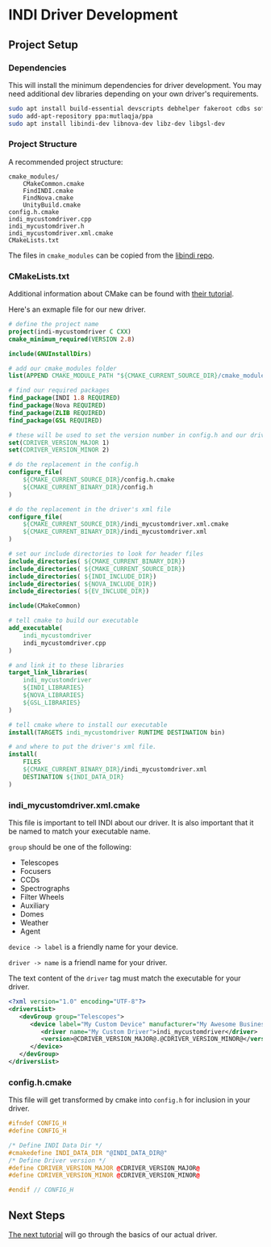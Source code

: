 # INDI Driver Development

## Project Setup

### Dependencies

This will install the minimum dependencies for driver development. You may need
additional dev libraries depending on your own driver's requirements.

```sh
sudo apt install build-essential devscripts debhelper fakeroot cdbs software-properties-common cmake
sudo add-apt-repository ppa:mutlaqja/ppa
sudo apt install libindi-dev libnova-dev libz-dev libgsl-dev
```

### Project Structure

A recommended project structure:

```
cmake_modules/
    CMakeCommon.cmake
    FindINDI.cmake
    FindNova.cmake
    UnityBuild.cmake
config.h.cmake
indi_mycustomdriver.cpp
indi_mycustomdriver.h
indi_mycustomdriver.xml.cmake
CMakeLists.txt
```

The files in `cmake_modules` can be copied from the [libindi repo](https://github.com/indilib/indi/tree/master/cmake_modules).

### CMakeLists.txt

Additional information about CMake can be found with [their tutorial](https://cmake.org/cmake/help/latest/guide/tutorial/index.html).

Here's an exmaple file for our new driver.

```cmake
# define the project name
project(indi-mycustomdriver C CXX)
cmake_minimum_required(VERSION 2.8)

include(GNUInstallDirs)

# add our cmake_modules folder
list(APPEND CMAKE_MODULE_PATH "${CMAKE_CURRENT_SOURCE_DIR}/cmake_modules/")

# find our required packages
find_package(INDI 1.8 REQUIRED)
find_package(Nova REQUIRED)
find_package(ZLIB REQUIRED)
find_package(GSL REQUIRED)

# these will be used to set the version number in config.h and our driver's xml file
set(CDRIVER_VERSION_MAJOR 1)
set(CDRIVER_VERSION_MINOR 2)

# do the replacement in the config.h
configure_file(
    ${CMAKE_CURRENT_SOURCE_DIR}/config.h.cmake
    ${CMAKE_CURRENT_BINARY_DIR}/config.h
)

# do the replacement in the driver's xml file
configure_file(
    ${CMAKE_CURRENT_SOURCE_DIR}/indi_mycustomdriver.xml.cmake
    ${CMAKE_CURRENT_BINARY_DIR}/indi_mycustomdriver.xml
)

# set our include directories to look for header files
include_directories( ${CMAKE_CURRENT_BINARY_DIR})
include_directories( ${CMAKE_CURRENT_SOURCE_DIR})
include_directories( ${INDI_INCLUDE_DIR})
include_directories( ${NOVA_INCLUDE_DIR})
include_directories( ${EV_INCLUDE_DIR})

include(CMakeCommon)

# tell cmake to build our executable
add_executable(
    indi_mycustomdriver
    indi_mycustomdriver.cpp
)

# and link it to these libraries
target_link_libraries(
    indi_mycustomdriver
    ${INDI_LIBRARIES}
    ${NOVA_LIBRARIES}
    ${GSL_LIBRARIES}
)

# tell cmake where to install our executable
install(TARGETS indi_mycustomdriver RUNTIME DESTINATION bin)

# and where to put the driver's xml file.
install(
    FILES
    ${CMAKE_CURRENT_BINARY_DIR}/indi_mycustomdriver.xml
    DESTINATION ${INDI_DATA_DIR}
)
```

### indi_mycustomdriver.xml.cmake

This file is important to tell INDI about our driver. It is also important that it
be named to match your executable name.

`group` should be one of the following:

* Telescopes
* Focusers
* CCDs
* Spectrographs
* Filter Wheels
* Auxiliary
* Domes
* Weather
* Agent

`device -> label` is a friendly name for your device.

`driver -> name` is a friendl name for your driver.

The text content of the `driver` tag must match the executable for your driver.

```xml
<?xml version="1.0" encoding="UTF-8"?>
<driversList>
   <devGroup group="Telescopes">
      <device label="My Custom Device" manufacturer="My Awesome Business">
         <driver name="My Custom Driver">indi_mycustomdriver</driver>
         <version>@CDRIVER_VERSION_MAJOR@.@CDRIVER_VERSION_MINOR@</version>
      </device>
   </devGroup>
</driversList>
```

### config.h.cmake

This file will get transformed by cmake into `config.h` for inclusion in your driver.

```cpp
#ifndef CONFIG_H
#define CONFIG_H

/* Define INDI Data Dir */
#cmakedefine INDI_DATA_DIR "@INDI_DATA_DIR@"
/* Define Driver version */
#define CDRIVER_VERSION_MAJOR @CDRIVER_VERSION_MAJOR@
#define CDRIVER_VERSION_MINOR @CDRIVER_VERSION_MINOR@

#endif // CONFIG_H
```

## Next Steps

[The next tutorial](01-simple.md) will go through the basics of our actual driver.
